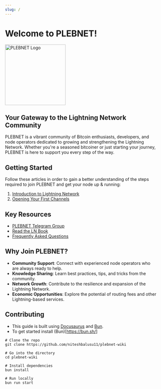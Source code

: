 ```yaml
---
slug: /
---
```


# Welcome to PLEBNET!
<img src="https://pbs.twimg.com/profile_images/1433194445038657537/WF9g0amV_400x400.jpg" alt="PLEBNET Logo" width="200" height="200"></img>

## Your Gateway to the Lightning Network Community

PLEBNET is a vibrant community of Bitcoin enthusiasts, developers, and node operators dedicated to growing and strengthening the Lightning Network. Whether you're a seasoned bitcoiner or just starting your journey, PLEBNET is here to support you every step of the way.

## Getting Started

Follow these articles in order to gain a better understanding of the steps required to join PLEBNET and get your node up & running:

1. [Introduction to Lightning Network](./category/getting-started)
2. [Opening Your First Channels](./getting-started/opening-channels)

## Key Resources

- [PLEBNET Telegram Group](https://t.me/plebnet)
- [Read the LN Book](https://github.com/lnbook/lnbook)
- [Frequently Asked Questions](./category/faqs)

## Why Join PLEBNET?

- **Community Support**: Connect with experienced node operators who are always ready to help.
- **Knowledge Sharing**: Learn best practices, tips, and tricks from the community.
- **Network Growth**: Contribute to the resilience and expansion of the Lightning Network.
- **Economic Opportunities**: Explore the potential of routing fees and other Lightning-based services.

## Contributing
- This guide is built using [Docusaurus](https://docusaurus.io/) and [Bun](https://bun.sh/).
- To get started install (Bun)[https://bun.sh/]

```
# Clone the repo
git clone https://github.com/niteshbalusu11/plebnet-wiki

# Go into the directory
cd plebnet-wiki

# Install dependencies
bun install

# Run locally
bun run start
```
